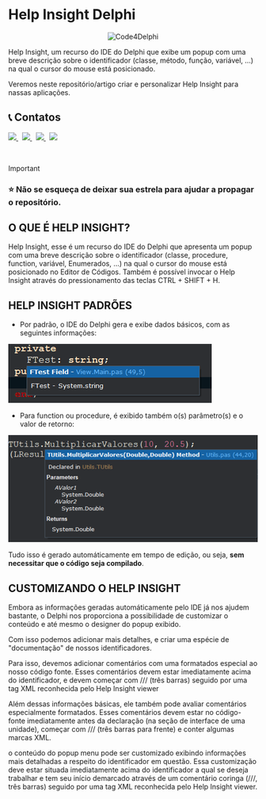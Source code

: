 <!-- ### Alterar idioma
[![Static Badge](https://img.shields.io/badge/Portugu%C3%AAs-(ptBR)-green)](https://github.com/Code4Delphi/diretivas-de-compilacao-delphi)
[![Static Badge](https://img.shields.io/badge/English-(en)-red)](https://github.com/Code4Delphi/diretivas-de-compilacao-delphi/blob/master/README.en.md)
-->


# Help Insight **Delphi**

<p align="center">
  <img alt="Code4Delphi" height="100" src="https://github.com/Code4Delphi/diretivas-de-compilacao-delphi/assets/33873267/7191065f-96f6-46ed-aae4-4c4d3027b717">
</p>

Help Insight, um recurso do IDE do Delphi que exibe um popup com uma breve descrição sobre o identificador (classe, método, função, variável, ...) na qual o cursor do mouse está posicionado.

Veremos neste repositório/artigo criar e personalizar Help Insight para nassas aplicações.

## 📞 Contatos

<p align="left">
  <a href="https://t.me/Code4Delphi" target="_blank">
    <img src="https://img.shields.io/badge/Telegram:-Join%20Channel-blue?logo=telegram">
  </a>   
   &nbsp;
  <a href="https://www.youtube.com/@code4delphi" target="_blank">
    <img src="https://img.shields.io/badge/YouTube:-Join%20Channel-red?logo=youtube&logoColor=red">
  </a> 
   &nbsp;
  <a href="https://www.linkedin.com/in/cesar-cardoso-dev" target="_blank">
    <img src="https://img.shields.io/badge/LinkedIn:-Follow-blue?logo=LinkedIn&logoColor=blue">
  </a> 
  &nbsp;
  <a href="mailto:contato@code4delphi.com.br" target="_blank">
    <img src="https://img.shields.io/badge/E--mail-contato%40code4delphi.com.br-yellowgreen?logo=maildotru&logoColor=yellowgreen">
  </a>
</p>

<br/>

> [!IMPORTANT]
> ### ⭐ Não se esqueça de deixar sua estrela para ajudar a propagar o repositório.

## O QUE É HELP INSIGHT?
Help Insight, esse é um recurso do IDE do Delphi que apresenta um popup com uma breve descrição sobre o identificador (classe, procedure, function, variável, Enumerados, ...) na qual o cursor do mouse está posicionado no Editor de Códigos.
Também é possível invocar o Help Insight através do pressionamento das teclas CTRL + SHIFT + H.


## HELP INSIGHT PADRÕES
* Por padrão, o IDE do Delphi gera e exibe dados básicos, com as seguintes informações:

![Help-Insight-Default-Variables.png](https://github.com/Code4Delphi/help-insight-delphi/blob/master/Images/Help-Insight-Default-Variables.png)

* Para function ou procedure, é exibido também o(s) parâmetro(s) e o valor de retorno:

![Help-Insight-Default-Methods.png](https://github.com/Code4Delphi/help-insight-delphi/blob/master/Images/Help-Insight-Default-Methods.png)
 
Tudo isso é gerado automáticamente em tempo de edição, ou seja, **sem necessitar que o código seja compilado**.

## CUSTOMIZANDO O HELP INSIGHT
Embora as informações geradas automáticamente pelo IDE já nos ajudem bastante, o Delphi nos proporciona a possibilidade de customizar o conteúdo e até mesmo o designer do popup exibido.

Com isso podemos adicionar mais detalhes, e criar uma espécie de "documentação" de nossos identificadores.

Para isso, devemos adicionar comentários com uma formatados especial ao nosso código fonte. Esses comentários devem estar imediatamente acima do identificador, e devem começar com /// (três barras) seguido por uma tag XML reconhecida pelo Help Insight viewer 


Além dessas informações básicas, ele também pode avaliar comentários especialmente formatados. Esses comentários devem estar no código-fonte imediatamente antes da declaração (na seção de interface de uma unidade), começar com /// (três barras para frente) e conter algumas marcas XML.

o conteúdo do popup menu pode ser customizado exibindo informações mais detalhadas a respeito do identificador em questão.
Essa customização deve estar situada imediatamente acima do identificador a qual se deseja trabalhar e tem seu início demarcado através de um comentário coringa (///, três barras) seguido por uma tag XML reconhecida pelo Help Insight viewer.



